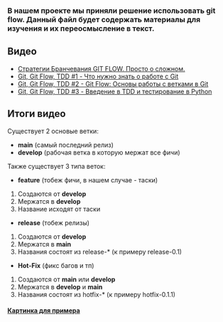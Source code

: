 ### **В нашем проекте мы приняли решение использовать git flow. Данный файл будет содержать материалы для изучения и их переосмысление в текст.**

## Видео
- [Стратегии Бранчевания GIT FLOW. Просто о сложном.](https://www.youtube.com/watch?v=bo9Alwd_Ndk)
- [Git, Git Flow, TDD #1 - Что нужно знать о работе с Git](https://www.youtube.com/watch?v=9iWVaJpeDA8)
- [Git, Git Flow, TDD #2 - Git Flow: Основы работы с ветками в Git](https://www.youtube.com/watch?v=wGJQWnmlSpc)
- [Git, Git Flow, TDD #3 - Введение в TDD и тестирование в Python](https://www.youtube.com/watch?v=ptssYZR4kus)

## Итоги видео

Существует 2 основые ветки:
- **main** (самый последний релиз)
- **develop** (рабочая ветка в которую мержат все фичи)

Также существует 3 типа веток:
-  **feature** (тобеж фичи, в нашем случае - таски)
1. Создаются от **develop**
2. Мержатся в **develop**
3. Название исходят от таски
- **release** (тобеж релизы)
1. Создаются от **develop**
2. Мержатся в **main**
3. Названия состоят из release-* (к примеру release-0.1)
- **Hot-Fix** (фикс багов и тп)
1. Создаются от **main** или **develop**
2. Мержатся в **develop** и **main**
3. Названия состоят из hotfix-* (к примеру hotfix-0.1.1)

#### **[Картинка для примера](https://expressus.io/uploads/beautiful-gitflow-workflow-diagram.png)**